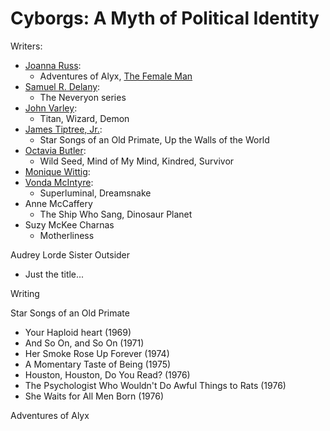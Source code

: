 # Cyborgs: A Myth of Political Identity

Writers:
* [Joanna Russ](https://en.wikipedia.org/wiki/Joanna_Russ):
  * Adventures of Alyx, [The Female Man](https://en.wikipedia.org/wiki/The_Female_Man)
* [Samuel R. Delany](https://en.wikipedia.org/wiki/Samuel_R._Delany):
  * The Neveryon series
* [John Varley]():
  * Titan, Wizard, Demon
* [James Tiptree, Jr.]():
  * Star Songs of an Old Primate, Up the Walls of the World
* [Octavia Butler]():
  * Wild Seed, Mind of My Mind, Kindred, Survivor
* [Monique Wittig]():
* [Vonda McIntyre]():
  * Superluminal, Dreamsnake
* Anne McCaffery
  * The Ship Who Sang, Dinosaur Planet
* Suzy McKee Charnas
  * Motherliness

Audrey Lorde Sister Outsider
* Just the title...

Writing

Star Songs of an Old Primate
* Your Haploid heart (1969)
* And So On, and So On (1971)
* Her Smoke Rose Up Forever (1974)
* A Momentary Taste of Being (1975)
* Houston, Houston, Do You Read? (1976)
* The Psychologist Who Wouldn't Do Awful Things to Rats (1976)
* She Waits for All Men Born (1976)

Adventures of Alyx



